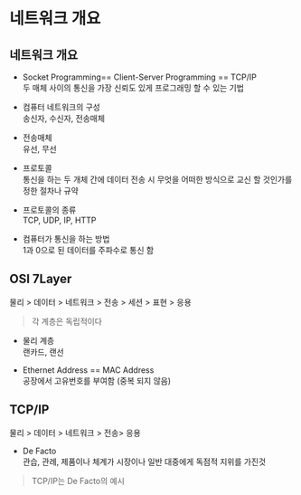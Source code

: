 네트워크 개요  
==========================
## 네트워크 개요  
* Socket Programming== Client-Server Programming == TCP/IP  
두 매체 사이의 통신을 가장 신뢰도 있게 프로그래밍 할 수 있는 기법  

* 컴퓨터 네트워크의 구성  
송신자, 수신자, 전송매체  

* 전송매체  
유선, 무선  

* 프로토콜  
통신을 하는 두 개체 간에 데이터 전송 시 무엇을 어떠한 방식으로 교신 할 것인가를 정한 절차나 규약  

* 프로토콜의 종류  
TCP, UDP, IP, HTTP  

* 컴퓨터가 통신을 하는 방법  
1과 0으로 된 데이터를 주파수로 통신 함  

## OSI 7Layer  
물리 > 데이터 > 네트워크 > 전송 > 세션 > 표현 > 응용  
> 각 계층은 독립적이다  

* 물리 계층  
랜카드, 랜선  

* Ethernet Address == MAC Address  
공장에서 고유번호를 부여함 (중복 되지 않음)  

## TCP/IP  
물리 > 데이터 > 네트워크 > 전송> 응용  

* De Facto  
관습, 관례, 제품이나 체계가 시장이나 일반 대중에게 독점적 지위를 가진것  
> TCP/IP는 De Facto의 예시  

